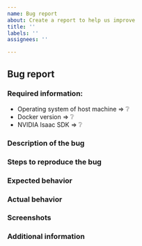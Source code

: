 ```yaml
---
name: Bug report
about: Create a report to help us improve
title: ''
labels: ''
assignees: ''

---
```


## Bug report

### Required information:
- Operating system of host machine => :grey_question:
- Docker version => :grey_question:
- NVIDIA Isaac SDK => :grey_question:


### Description of the bug
<!-- Provide a clear and concise description of what the bug is. -->

### Steps to reproduce the bug
<!-- Detailed instructions on how to reliably reproduce the bug. -->

### Expected behavior
<!-- A clear and detailed description of what you expected to happen. -->


### Actual behavior
<!-- A clear and detailed description of what actually happens. -->


### Screenshots
<!-- If applicable, add screenshots to help explain your problem. -->


### Additional information
<!-- Add any other context about the problem here. -->
